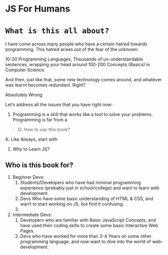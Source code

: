 # JS For Humans

# `What is this all about?`

I have come across many people who have a certain hatred towards programming.
This hatred arises out of the fear of the unknown.

10-20 Programming Languages, Thousands of un-understandable sentences, wrapping
your head around 100-200 Concepts (Basics) in Computer Science.

And then, just like that, some new technology comes around, and whatever was
learnt becomes redundant. Right?

Absolutely Wrong.

Let‘s address all the issues that you have right now:

1. Programming is a skill that works like a tool to solve your problems.
   Programming is far from a

> Q: How to use this book?

A: Like Always, start with

1. Why to Learn JS?


## Who is this book for?

1. Beginner Devs:
   1. Students/Developers who have had minimal programming experience (probably
      just in school/college) and want to learn web development.
   2. Devs Who have some basic understanding of HTML & CSS, and wan‘t to start
      working on JS, but find it confusing.
   3.
2. Intermediate Devs:
   1. Developers who are familiar with Basic JavaScript Concepts, and have used
      their coding skills to create some basic Interactive Web Pages.
   2. Devs who have worked for more than 3-4 Years on some other programming
      language, and now want to dive into the world of web-development.